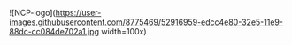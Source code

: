 ![NCP-logo](https://user-images.githubusercontent.com/8775469/52916959-edcc4e80-32e5-11e9-88dc-cc084de702a1.jpg width=100x)